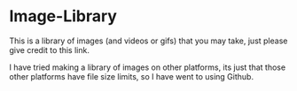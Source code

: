 # Image-Library
This is a library of images (and videos or gifs) that you may take, just please give credit to this link.

I have tried making a library of images on other platforms, its just that those other platforms have file size limits, so I have went to using Github.

